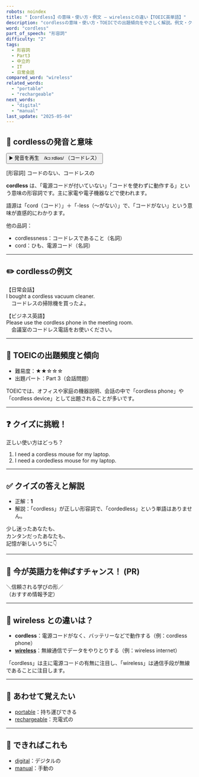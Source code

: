 ```yaml
---
robots: noindex
title: "【cordless】の意味・使い方・例文 ― wirelessとの違い【TOEIC英単語】"
description: "cordlessの意味・使い方・TOEICでの出題傾向をやさしく解説。例文・クイズ付きでwirelessとの違いもわかりやすく学べます。"
word: "cordless"
part_of_speech: "形容詞"
difficulty: "2"
tags:
  - 形容詞
  - Part3
  - 中立的
  - IT
  - 日常会話
compared_word: "wireless"
related_words:
  - "portable"
  - "rechargeable"
next_words:
  - "digital"
  - "manual"
last_update: "2025-05-04"
---
```


## 🔰 cordlessの発音と意味

<button class="play-audio" onclick="playTTS('cordless')">
  <span class="play-audio-main">
    ▶️ 発音を再生　/kɔːrdləs/
  </span>
  <span class="play-audio-sub">
    （コードレス）
  </span>
</button>

[形容詞] コードのない、コードレスの

**cordless** は、「電源コードが付いていない」「コードを使わずに動作する」という意味の形容詞です。主に家電や電子機器などで使われます。

語源は「cord（コード）」＋「-less（～がない）」で、「コードがない」という意味が直感的にわかります。

他の品詞：  
- cordlessness：コードレスであること（名詞）
- cord：ひも、電源コード（名詞）

---

## ✏️ cordlessの例文

【日常会話】  
I bought a cordless vacuum cleaner.  
　コードレスの掃除機を買ったよ。

【ビジネス英語】  
Please use the cordless phone in the meeting room.  
　会議室のコードレス電話をお使いください。

---

## 🎯 TOEICの出題頻度と傾向

- 難易度：★★☆☆☆
- 出題パート：Part 3（会話問題）

TOEICでは、オフィスや家庭の機器説明、会話の中で「cordless phone」や「cordless device」として出題されることが多いです。

---

## ❓ クイズに挑戦！

正しい使い方はどっち？

1. I need a cordless mouse for my laptop.  
2. I need a cordedless mouse for my laptop.

---

## ✅ クイズの答えと解説

- 正解：**1**
- 解説：「cordless」が正しい形容詞で、「cordedless」という単語はありません。

少し迷ったあなたも、  
カンタンだったあなたも、  
記憶が新しいうちに👇️

---

## 🚀 今が英語力を伸ばすチャンス！ (PR)

<div class="info-center">
＼信頼される学びの形／<br>  
（おすすめ情報予定）
</div>

---

## 🤔  wireless との違いは？

- **cordless**：電源コードがなく、バッテリーなどで動作する（例：cordless phone）
- **[wireless](/wireless)**：無線通信でデータをやりとりする（例：wireless internet）

「cordless」は主に電源コードの有無に注目し、「wireless」は通信手段が無線であることに注目します。

---

## 🧩 あわせて覚えたい

- [portable](/portable)：持ち運びできる
- [rechargeable](/rechargeable)：充電式の

---

## 📖 できればこれも

- [digital](/digital)：デジタルの
- [manual](/manual)：手動の

<!-- cvid: aid45_bid44 -->
